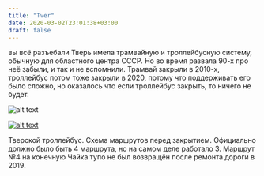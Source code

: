 ```yaml
---
title: "Tver"
date: 2020-03-02T23:01:38+03:00
draft: false
---
```


вы всё разъебали
Тверь имела трамвайную и троллейбусную систему, обычную для областного центра СССР. Но во время развала 90-х про неё забыли, и так и не вспомнили. Трамвай закрыли в 2010-х, троллейбус потом тоже закрыли в 2020, потому что поддерживать его было сложно, но оказалось что если троллейбус закрыть, то ничего не будет.

![alt text][ms11]

[ms11]: https://upload.wikimedia.org/wikipedia/commons/b/bf/Tver_trolleybus_terminals.svg "Тверской троллейбус. Схема всех линий с указанием конечных в 2000-е годы."

[![alt text][ms12]](https://upload.wikimedia.org/wikipedia/commons/1/14/Карта_Тверского_троллейбуса_2020-02.png )

[ms12]: https://upload.wikimedia.org/wikipedia/commons/1/14/%D0%9A%D0%B0%D1%80%D1%82%D0%B0_%D0%A2%D0%B2%D0%B5%D1%80%D1%81%D0%BA%D0%BE%D0%B3%D0%BE_%D1%82%D1%80%D0%BE%D0%BB%D0%BB%D0%B5%D0%B9%D0%B1%D1%83%D1%81%D0%B0_2020-02.png "Тверской троллейбус. Схема маршрутов перед закрытием"

Тверской троллейбус. Схема маршрутов перед закрытием.
Официально должно было быть 4 маршрута, но на самом деле работало 3. Маршрут №4 на конечную Чайка тупо не был возвращён после ремонта дороги в 2019.
